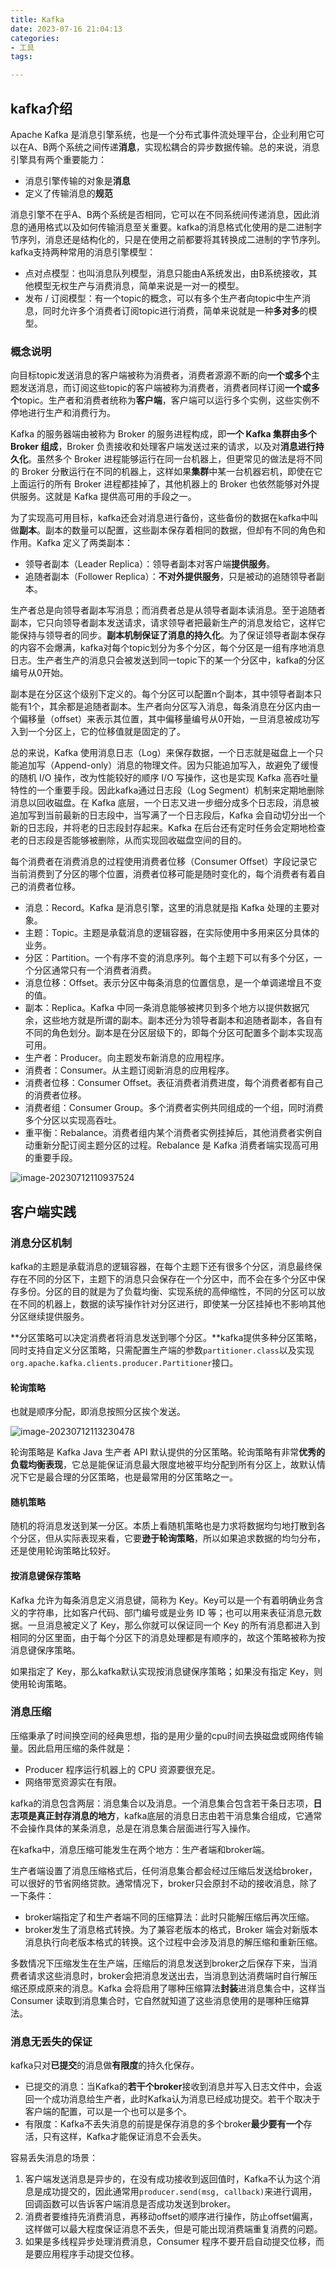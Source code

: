 ```yaml
---
title: Kafka
date: 2023-07-16 21:04:13
categories: 
- 工具
tags: 

---
```


## kafka介绍

Apache Kafka 是消息引擎系统，也是一个分布式事件流处理平台，企业利用它可以在A、B两个系统之间传递**消息**，实现松耦合的异步数据传输。总的来说，消息引擎具有两个重要能力：

- 消息引擎传输的对象是**消息**
- 定义了传输消息的**规范**

消息引擎不在乎A、B两个系统是否相同，它可以在不同系统间传递消息，因此消息的通用格式以及如何传输消息至关重要。kafka的消息格式化使用的是二进制字节序列，消息还是结构化的，只是在使用之前都要将其转换成二进制的字节序列。kafka支持两种常用的消息引擎模型：

- 点对点模型：也叫消息队列模型，消息只能由A系统发出，由B系统接收，其他模型无权生产与消费消息，简单来说是一对一的模型。
- 发布 / 订阅模型：有一个topic的概念，可以有多个生产者向topic中生产消息，同时允许多个消费者订阅topic进行消费，简单来说就是一种**多对多**的模型。

### 概念说明

向目标topic发送消息的客户端被称为消费者，消费者源源不断的向**一个或多个**主题发送消息，而订阅这些topic的客户端被称为消费者，消费者同样订阅**一个或多个**topic。生产者和消费者统称为**客户端**，客户端可以运行多个实例，这些实例不停地进行生产和消费行为。



Kafka 的服务器端由被称为 Broker 的服务进程构成，即**一个 Kafka 集群由多个 Broker 组成**，Broker 负责接收和处理客户端发送过来的请求，以及对**消息进行持久化**。虽然多个 Broker 进程能够运行在同一台机器上，但更常见的做法是将不同的 Broker 分散运行在不同的机器上，这样如果**集群**中某一台机器宕机，即使在它上面运行的所有 Broker 进程都挂掉了，其他机器上的 Broker 也依然能够对外提供服务。这就是 Kafka 提供高可用的手段之一。

为了实现高可用目标，kafka还会对消息进行备份，这些备份的数据在kafka中叫做**副本**。副本的数量可以配置，这些副本保存着相同的数据，但却有不同的角色和作用。Kafka 定义了两类副本：

- 领导者副本（Leader Replica）：领导者副本对客户端**提供服务**。
- 追随者副本（Follower Replica）：**不对外提供服务**，只是被动的追随领导者副本。

生产者总是向领导者副本写消息；而消费者总是从领导者副本读消息。至于追随者副本，它只向领导者副本发送请求，请求领导者把最新生产的消息发给它，这样它能保持与领导者的同步。**副本机制保证了消息的持久化**。为了保证领导者副本保存的内容不会爆满，kafka对每个topic划分为多个分区，每个分区是一组有序地消息日志。生产者生产的消息只会被发送到同一topic下的某一个分区中，kafka的分区编号从0开始。

副本是在分区这个级别下定义的。每个分区可以配置n个副本，其中领导者副本只能有1个，其余都是追随者副本。生产者向分区写入消息，每条消息在分区内由一个偏移量（offset）来表示其位置，其中偏移量编号从0开始，一旦消息被成功写入到一个分区上，它的位移值就是固定的了。

总的来说，Kafka 使用消息日志（Log）来保存数据，一个日志就是磁盘上一个只能追加写（Append-only）消息的物理文件。因为只能追加写入，故避免了缓慢的随机 I/O 操作，改为性能较好的顺序 I/O 写操作，这也是实现 Kafka 高吞吐量特性的一个重要手段。因此kafka通过日志段（Log Segment）机制来定期地删除消息以回收磁盘。在 Kafka 底层，一个日志又进一步细分成多个日志段，消息被追加写到当前最新的日志段中，当写满了一个日志段后，Kafka 会自动切分出一个新的日志段，并将老的日志段封存起来。Kafka 在后台还有定时任务会定期地检查老的日志段是否能够被删除，从而实现回收磁盘空间的目的。

每个消费者在消费消息的过程使用消费者位移（Consumer Offset）字段记录它当前消费到了分区的哪个位置，消费者位移可能是随时变化的，每个消费者有着自己的消费者位移。



- 消息：Record。Kafka 是消息引擎，这里的消息就是指 Kafka 处理的主要对象。
- 主题：Topic。主题是承载消息的逻辑容器，在实际使用中多用来区分具体的业务。
- 分区：Partition。一个有序不变的消息序列。每个主题下可以有多个分区，一个分区通常只有一个消费者消费。
- 消息位移：Offset。表示分区中每条消息的位置信息，是一个单调递增且不变的值。
- 副本：Replica。Kafka 中同一条消息能够被拷贝到多个地方以提供数据冗余，这些地方就是所谓的副本。副本还分为领导者副本和追随者副本，各自有不同的角色划分。副本是在分区层级下的，即每个分区可配置多个副本实现高可用。
- 生产者：Producer。向主题发布新消息的应用程序。
- 消费者：Consumer。从主题订阅新消息的应用程序。
- 消费者位移：Consumer Offset。表征消费者消费进度，每个消费者都有自己的消费者位移。
- 消费者组：Consumer Group。多个消费者实例共同组成的一个组，同时消费多个分区以实现高吞吐。
- 重平衡：Rebalance。消费者组内某个消费者实例挂掉后，其他消费者实例自动重新分配订阅主题分区的过程。Rebalance 是 Kafka 消费者端实现高可用的重要手段。

![image-20230712110937524](Kafka/image-20230712110937524.png)



## 客户端实践

### 消息分区机制

kafka的主题是承载消息的逻辑容器，在每个主题下还有很多个分区，消息最终保存在不同的分区下，主题下的消息只会保存在一个分区中，而不会在多个分区中保存多份。分区的目的就是为了负载均衡、实现系统的高伸缩性，不同的分区可以放在不同的机器上，数据的读写操作针对分区进行，即使某一分区挂掉也不影响其他分区继续提供服务。

**分区策略可以决定消费者将消息发送到哪个分区。**kafka提供多种分区策略，同时支持自定义分区策略，只需配置生产端的参数`partitioner.class`以及实现`org.apache.kafka.clients.producer.Partitioner`接口。

#### 轮询策略

也就是顺序分配，即消息按照分区挨个发送。

![image-20230712113230478](Kafka/image-20230712113230478.png)

轮询策略是 Kafka Java 生产者 API 默认提供的分区策略。轮询策略有非常**优秀的负载均衡表现**，它总是能保证消息最大限度地被平均分配到所有分区上，故默认情况下它是最合理的分区策略，也是最常用的分区策略之一。

#### 随机策略

随机的将消息发送到某一分区。本质上看随机策略也是力求将数据均匀地打散到各个分区，但从实际表现来看，它要**逊于轮询策略**，所以如果追求数据的均匀分布，还是使用轮询策略比较好。

#### 按消息键保存策略

Kafka 允许为每条消息定义消息键，简称为 Key。Key可以是一个有着明确业务含义的字符串，比如客户代码、部门编号或是业务 ID 等；也可以用来表征消息元数据。一旦消息被定义了 Key，那么你就可以保证同一个 Key 的所有消息都进入到相同的分区里面，由于每个分区下的消息处理都是有顺序的，故这个策略被称为按消息键保序策略。

如果指定了 Key，那么kafka默认实现按消息键保序策略；如果没有指定 Key，则使用轮询策略。

### 消息压缩

压缩秉承了时间换空间的经典思想，指的是用少量的cpu时间去换磁盘或网络传输量。因此启用压缩的条件就是：

- Producer 程序运行机器上的 CPU 资源要很充足。
- 网络带宽资源实在有限。

kafka的消息包含两层：消息集合以及消息。一个消息集合包含若干条日志项，**日志项是真正封存消息的地方**，kafka底层的消息日志由若干消息集合组成，它通常不会操作具体的某条消息，总是在消息集合层面进行写入操作。

在kafka中，消息压缩可能发生在两个地方：生产者端和broker端。

生产者端设置了消息压缩格式后，任何消息集合都会经过压缩后发送给broker，可以很好的节省网络贷款。通常情况下，broker只会原封不动的接收消息，除了一下条件：

- broker端指定了和生产者端不同的压缩算法：此时只能解压缩后再次压缩。
- broker发生了消息格式转换。为了兼容老版本的格式，Broker 端会对新版本消息执行向老版本格式的转换。这个过程中会涉及消息的解压缩和重新压缩。

多数情况下压缩发生在生产端，压缩后的消息发送到broker之后保存下来，当消费者请求这些消息时，broker会把消息发送出去，当消息到达消费端时自行解压缩还原成原来的消息。Kafka 会将启用了哪种压缩算法**封装**进消息集合中，这样当 Consumer 读取到消息集合时，它自然就知道了这些消息使用的是哪种压缩算法。

### 消息无丢失的保证

kafka只对**已提交**的消息做**有限度**的持久化保存。

- 已提交的消息：当Kafka的**若干个broker**接收到消息并写入日志文件中，会返回一个成功消息给生产者，此时Kafka认为消息已经成功提交。若干个取决于客户端的配置，可以是一个也可以是多个。
- 有限度：Kafka不丢失消息的前提是保存消息的多个broker**最少要有一个**存活，只有这样，Kafka才能保证消息不会丢失。

容易丢失消息的场景：

1. 客户端发送消息是异步的，在没有成功接收到返回值时，Kafka不认为这个消息是成功提交的，因此通常用`producer.send(msg, callback)`来进行调用，回调函数可以告诉客户端消息是否成功发送到broker。
2. 消费者要维持先消费消息，再移动offset的顺序进行操作，防止offset偏离，这样做可以最大程度保证消息不丢失，但是可能出现消费端重复消费的问题。
3. 如果是多线程异步处理消费消息，Consumer 程序不要开启自动提交位移，而是要应用程序手动提交位移。